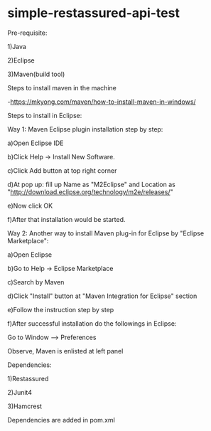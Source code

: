 # simple-restassured-api-test

Pre-requisite:

1)Java

2)Eclipse

3)Maven(build tool)

Steps to install maven in the machine 

-https://mkyong.com/maven/how-to-install-maven-in-windows/

Steps to install in Eclipse:

Way 1: Maven Eclipse plugin installation step by step:

a)Open Eclipse IDE

b)Click Help -> Install New Software.

c)Click Add button at top right corner

d)At pop up: fill up Name as "M2Eclipse" and Location as "http://download.eclipse.org/technology/m2e/releases/" 

e)Now click OK

f)After that installation would be started.

Way 2: Another way to install Maven plug-in for Eclipse by "Eclipse Marketplace":

a)Open Eclipse

b)Go to Help -> Eclipse Marketplace

c)Search by Maven

d)Click "Install" button at "Maven Integration for Eclipse" section

e)Follow the instruction step by step

f)After successful installation do the followings in Eclipse:

Go to Window --> Preferences

Observe, Maven is enlisted at left panel



Dependencies:

1)Restassured

2)Junit4

3)Hamcrest

Dependencies are added in pom.xml
